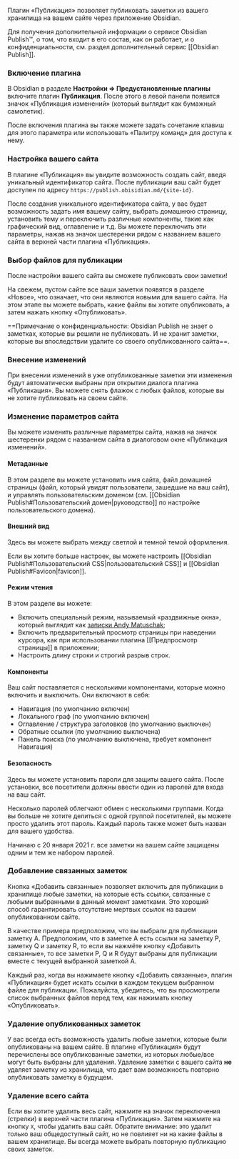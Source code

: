 Плагин «Публикация» позволяет публиковать заметки из вашего хранилища на вашем сайте через приложение Obsidian.

Для получения дополнительной информации о сервисе Obsidian Publish™, о том, что входит в его состав, как он работает, и о конфиденциальности, см. раздел дополнительный сервис [[Obsidian Publish]].

### Включение плагина

В Obsidian в разделе **Настройки => Предустановленные плагины** включите плагин **Публикация**. После этого в левой панели появится значок «Публикация изменений» (который выглядит как бумажный самолетик).

После включения плагина вы также можете задать сочетание клавиш для этого параметра или использовать «Палитру команд» для доступа к нему.

### Настройка вашего сайта

В плагине «Публикация» вы увидите возможность создать сайт, введя уникальный идентификатор сайта. После публикации ваш сайт будет доступен по адресу `https://publish.obisidian.md/{site-id}`.

После создания уникального идентификатора сайта, у вас будет возможность задать имя вашему сайту, выбрать домашнюю страницу, установить тему и переключить различные компоненты, такие как графический вид, оглавление и т.д. Вы можете переключить эти параметры, нажав на значок шестеренки рядом с названием вашего сайта в верхней части плагина «Публикация».

### Выбор файлов для публикации

После настройки вашего сайта вы сможете публиковать свои заметки!

На свежем, пустом сайте все ваши заметки появятся в разделе «Новое», что означает, что они являются новыми для вашего сайта. На этом этапе вы можете выбрать, какие файлы вы хотите опубликовать, а затем нажать кнопку «Опубликовать».

==Примечание о конфиденциальности: Obsidian Publish не знает о заметках, которые вы решили не публиковать. И не хранит заметки, которые вы впоследствии удалите со своего опубликованного сайта==.

### Внесение изменений

При внесении изменений в уже опубликованные заметки эти изменения будут автоматически выбраны при открытии диалога плагина «Публикация». Вы можете снять флажок с любых файлов, которые вы не хотите публиковать на своем сайте.

### Изменение параметров сайта

Вы можете изменить различные параметры сайта, нажав на значок шестеренки рядом с названием сайта в диалоговом окне «Публикация изменений».

#### Метаданные

В этом разделе вы можете установить имя сайта, файл домашней страницы (файл, который увидят пользователи, зашедшие на ваш сайт), и управлять пользовательским доменом (см. [[Obsidian Publish#Пользовательский домен|руководство]] по настройке пользовательского домена).

#### Внешний вид

Здесь вы можете выбрать между светлой и темной темой оформления.

Если вы хотите больше настроек, вы можете настроить [[Obsidian Publish#Пользовательский CSS|пользовательский CSS]] и [[Obsidian Publish#Favicon|favicon]].

#### Режим чтения

В этом разделе вы можете:

- Включить специальный режим, называемый «раздвижные окна», который выглядит как [записки Andy Matuschak](https://notes.andymatuschak.org/);
- Включить предварительный просмотр страницы при наведении курсора, как при использовании плагина [[Предпросмотр страницы]] в приложении;
- Настроить длину строки и строгий разрыв строк.

#### Компоненты

Ваш сайт поставляется с несколькими компонентами, которые можно включить и выключить. Они включают в себя:

- Навигация (по умолчанию включен)
- Локального граф (по умолчанию включен)
- Оглавление / структура заголовков (по умолчанию выключен)
- Обратные ссылки (по умолчанию выключена)
- Панель поиска (по умолчанию выключена, требует компонент Навигация)

#### Безопасность

Здесь вы можете установить пароли для защиты вашего сайта. После установки, все посетители должны ввести один из паролей для входа на ваш сайт.

Несколько паролей облегчают обмен с несколькими группами. Когда вы больше не хотите делиться с одной группой посетителей, вы можете просто удалить этот пароль. Каждый пароль также может быть назван для вашего удобства.

Начинаю с 20 января 2021 г. все заметки на вашем сайте защищены одним и тем же набором паролей.

### Добавление связанных заметок

Кнопка «Добавить связанные» позволяет включить для публикации в хранилище любые заметки, на которые есть ссылки, связанные с любыми выбранными в данный момент заметками. Это хороший способ гарантировать отсутствие мертвых ссылок на вашем опубликованном сайте.

В качестве примера предположим, что вы выбрали для публикации заметку А. Предположим, что в заметке A есть ссылки на заметку P, заметку Q и заметку R, то если вы нажмёте кнопку «Добавить связанные», то все заметки P, Q и R будут выбраны для публикации вместе с текущей выбранной заметкой A.

Каждый раз, когда вы нажимаете кнопку «Добавить связанные», плагин «Публикация» будет искать ссылки в каждом текущем выбранном файле для публикации. Пожалуйста, убедитесь, что вы просмотрели список выбранных файлов перед тем, как нажимать кнопку «Опубликовать».

### Удаление опубликованных заметок

У вас всегда есть возможность удалить любые заметки, которые были опубликованы на вашем сайте. В плагине «Публикация» будут перечислены все опубликованные заметки, из которых любые/все могут быть выбраны для удаления. Удаление заметки с вашего сайта **не** удаляет заметку из хранилища, что дает вам возможность повторно опубликовать заметку в будущем.

### Удаление всего сайта

Если вы хотите удалить весь сайт, нажмите на значок переключения (стрелки) в верхней части плагина «Публикация». Затем нажмите на кнопку `X`, чтобы удалить ваш сайт. Обратите внимание: это удалит только ваш общедоступный сайт, но не повлияет ни на какие файлы в вашем хранилище. Вы всегда можете выбрать повторную публикацию своих заметок.